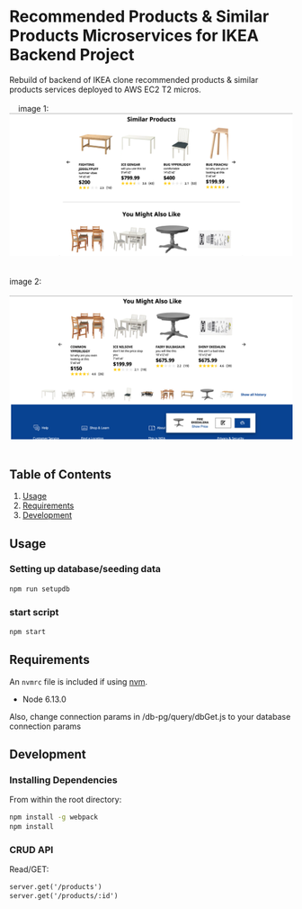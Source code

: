 # Recommended Products & Similar Products Microservices for IKEA Backend Project

Rebuild of backend of IKEA clone recommended products & similar products services deployed to AWS EC2 T2 micros.
<br/><br/>
&nbsp;
&nbsp;
image 1:
&nbsp;
<img width="1000"
alt="sample1" src="./img/img1.png">
&nbsp;
&nbsp;
<br/><br/>
image 2:
&nbsp;
<br/><br/>
<img width="1000"
alt="sample2" src="./img/img2.png">
&nbsp;
&nbsp;
## Table of Contents

1. [Usage](#Usage)
2. [Requirements](#requirements)
3. [Development](#development)


## Usage

### Setting up database/seeding data

```sh
npm run setupdb
```

### start script

```sh
npm start
```

## Requirements

An `nvmrc` file is included if using [nvm](https://github.com/creationix/nvm).

- Node 6.13.0

Also, change connection params in /db-pg/query/dbGet.js to your database connection params

## Development


### Installing Dependencies

From within the root directory:

```sh
npm install -g webpack
npm install
```

### CRUD API

Read/GET:
```
server.get('/products')
server.get('/products/:id')
```